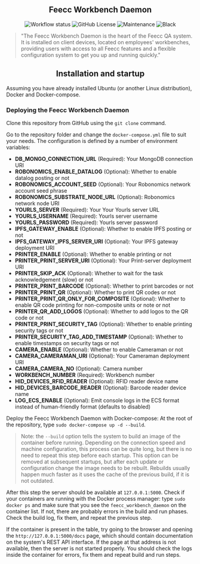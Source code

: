 <h2 align="center">Feecc Workbench Daemon</h2>

<p align="center">
    <img alt="Workflow status" src="https://img.shields.io/github/workflow/status/NETMVAS/feecc-agent-morsvyaz/Python%20CI?label=CI%20checks">
    <img alt="GitHub License" src="https://img.shields.io/github/license/NETMVAS/feecc-agent-morsvyaz">
    <img alt="Maintenance" src="https://img.shields.io/maintenance/yes/2022">
    <img alt="Black" src="https://img.shields.io/badge/code%20style-black-000000.svg">
</p>

> "The Feecc Workbench Daemon is the heart of the Feecc QA system. It is installed on client devices,
> located on employees' workbenches, providing users with
> access to all Feecc features and a flexible configuration system to get you up and running quickly."

<h2 align="center">Installation and startup</h2

> Assuming you have already installed Ubuntu (or another Linux distribution), Docker and Docker-compose.

### Deploying the Feecc Workbench Daemon

Clone this repository from GitHub using the `git clone` command.

Go to the repository folder and change the `docker-compose.yml` file to suit your needs. The configuration 
is defined by a number of environment variables:

- **DB_MONGO_CONNECTION_URL** (Required): Your MongoDB connection URI
- **ROBONOMICS_ENABLE_DATALOG** (Optional): Whether to enable datalog posting or not
- **ROBONOMICS_ACCOUNT_SEED** (Optional): Your Robonomics network account seed phrase
- **ROBONOMICS_SUBSTRATE_NODE_URL** (Optional): Robonomics network node URI
- **YOURLS_SERVER** (Required): Your Your Yourls server URL
- **YOURLS_USERNAME** (Required): Yourls server username
- **YOURLS_PASSWORD** (Required): Yourls server password
- **IPFS_GATEWAY_ENABLE** (Optional): Whether to enable IPFS posting or not
- **IPFS_GATEWAY_IPFS_SERVER_URI** (Optional): Your IPFS gateway deployment URI
- **PRINTER_ENABLE** (Optional): Whether to enable printing or not
- **PRINTER_PRINT_SERVER_URI** (Optional): Your Print-server deployment URI
- **PRINTER_SKIP_ACK** (Optional): Whether to wait for the task acknowledgement (slow) or not
- **PRINTER_PRINT_BARCODE** (Optional): Whether to print barcodes or not
- **PRINTER_PRINT_QR** (Optional): Whether to print QR codes or not
- **PRINTER_PRINT_QR_ONLY_FOR_COMPOSITE** (Optional): Whether to enable QR code printing for non-composite units or note
  or not
- **PRINTER_QR_ADD_LOGOS** (Optional): Whether to add logos to the QR code or not
- **PRINTER_PRINT_SECURITY_TAG** (Optional): Whether to enable printing security tags or not
- **PRINTER_SECURITY_TAG_ADD_TIMESTAMP** (Optional): Whether to enable timestamps on security tags or not
- **CAMERA_ENABLE** (Optional): Whether to enable Cameraman or not
- **CAMERA_CAMERAMAN_URI** (Optional): Your Cameraman deployment URI
- **CAMERA_CAMERA_NO** (Optional): Camera number
- **WORKBENCH_NUMBER** (Required): Workbench number
- **HID_DEVICES_RFID_READER** (Optional): RFID reader device name
- **HID_DEVICES_BARCODE_READER** (Optional): Barcode reader device name
- **LOG_ECS_ENABLE** (Optional): Emit console logs in the ECS format instead of human-friendly format (defaults to
  disabled)

Deploy the Feecc Workbench Daemon with Docker-compose: At the root of the repository, type
`sudo docker-compose up -d --build`.

> Note: the `--build` option tells the system to build an image of the container before running. Depending on the
> connection speed and machine configuration, this process can be quite long, but there is no need to
> repeat this step before each startup. This option can be removed at subsequent startups, but after
> each update or configuration change the image needs to be rebuilt. Rebuilds usually happen
> much faster as it uses the cache of the previous build, if it is not outdated.

After this step the server should be available at `127.0.0.1:5000`. Check if your containers are running with the
Docker process manager: type `sudo docker ps` and make sure that you see the
`feecc_workbench_daemon` on the container list. If not, there are probably errors in the build and run phases.
Check the build log, fix them, and repeat the previous step.

If the container is present in the table, try going to the browser and opening the `http://127.0.0.1:5000/docs` page, which should
contain documentation on the system's REST API interface. If the page at that address is not available, then the server is 
not started properly. You should check the logs inside the container for errors, fix them and repeat 
build and run steps.
